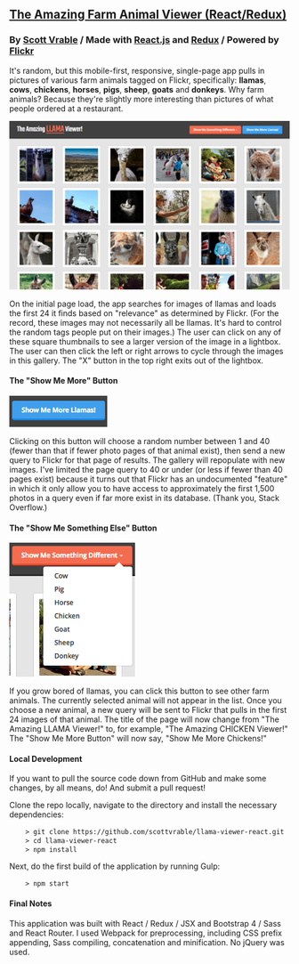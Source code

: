 ## [The Amazing Farm Animal Viewer (React/Redux)](hhttp://llama-viewer.herokuapp.com/)
### By [Scott Vrable](http://scottvrable.com) / Made with [React.js](https://facebook.github.io/react/) and [Redux](http://redux.js.org/index.html) / Powered by [Flickr](http://flickr.com)

It's random, but this mobile-first, responsive, single-page app pulls in pictures of various farm animals tagged on Flickr, specifically: **llamas**, **cows**, **chickens**, **horses**, **pigs**, **sheep**, **goats** and **donkeys**. Why farm animals? Because they're slightly more interesting than pictures of what people ordered at a restaurant.

![llama viewer screenshot](https://raw.githubusercontent.com/scottvrable/llama-viewer-react/master/screenshots/llama-gallery.png)

On the initial page load, the app searches for images of llamas and loads the first 24 it finds based on "relevance" as determined by Flickr. (For the record, these images may not necessarily all be llamas. It's hard to control the random tags people put on their images.) The user can click on any of these square thumbnails to see a larger version of the image in a lightbox. The user can then click the left or right arrows to cycle through the images in this gallery. The "X" button in the top right exits out of the lightbox.

#### The "Show Me More" Button

![show me more button](https://raw.githubusercontent.com/scottvrable/llama-viewer-react/master/screenshots/show-me-more-llamas-button.png)

Clicking on this button will choose a random number between 1 and 40 (fewer than that if fewer photo pages of that animal exist), then send a new query to Flickr for that page of results. The gallery will repopulate with new images. I've limited the page query to 40 or under (or less if fewer than 40 pages exist) because it turns out that Flickr has an undocumented "feature" in which it only allow you to have access to approximately the first 1,500 photos in a query even if far more exist in its database. (Thank you, Stack Overflow.)

#### The "Show Me Something Else" Button

![show me something else button](https://raw.githubusercontent.com/scottvrable/llama-viewer-react/master/screenshots/show-me-something-different-button.png)

If you grow bored of llamas, you can click this button to see other farm animals. The currently selected animal will not appear in the list. Once you choose a new animal, a new query will be sent to Flickr that pulls in the first 24 images of that animal. The title of the page will now change from "The Amazing LLAMA Viewer!" to, for example, "The Amazing CHICKEN Viewer!" The "Show Me More Button" will now say, "Show Me More Chickens!"

#### Local Development

If you want to pull the source code down from GitHub and make some changes, by all means, do! And submit a pull request!

Clone the repo locally, navigate to the directory and install the necessary dependencies:

```
	> git clone https://github.com/scottvrable/llama-viewer-react.git
	> cd llama-viewer-react
	> npm install  
```

Next, do the first build of the application by running Gulp:

```
	> npm start
```

#### Final Notes

This application was built with React / Redux / JSX and Bootstrap 4 / Sass and React Router. I used Webpack for preprocessing, including CSS prefix appending, Sass compiling, concatenation and minification. No jQuery was used.
